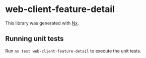 # web-client-feature-detail

This library was generated with [Nx](https://nx.dev).

## Running unit tests

Run `nx test web-client-feature-detail` to execute the unit tests.
